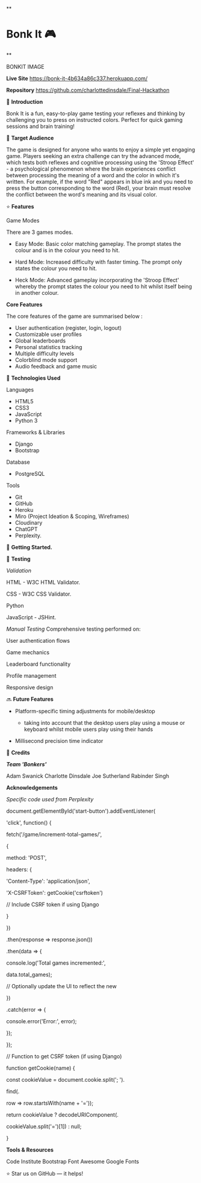 **

# Bonk It 🎮

**

BONKIT IMAGE

**Live Site** 
https://bonk-it-4b634a86c337.herokuapp.com/

**Repository**
https://github.com/charlottedinsdale/Final-Hackathon


📖 **Introduction**

Bonk It is a fun, easy-to-play game testing your reflexes and thinking by challenging you to press on instructed colors. 
Perfect for quick gaming sessions and brain training!


🎯 **Target Audience**

The game is designed for anyone who wants to enjoy a simple yet engaging game. 
Players seeking an extra challenge can try the advanced mode, which tests both reflexes and cognitive processing using the  'Stroop Effect' - a psychological phenomenon where the brain experiences conflict between processing the meaning of a word and the color in which it's written. 
For example, if the word "Red" appears in blue ink and you need to press the button corresponding to the word  (Red), your brain must resolve the conflict between the word's meaning and its visual color.


⭐ **Features**

Game Modes

There are 3 games modes.

 - Easy Mode: Basic color matching gameplay. The prompt states the
   colour and is in the colour you need to hit. 
   
 - Hard Mode: Increased difficulty with faster timing. The prompt only states the colour you
   need to hit. 
 
 - Heck Mode:  Advanced gameplay incorporating the 'Stroop Effect' whereby the prompt states the colour you need to hit whilst itself being in another colour.


**Core Features**

The core features of the game are summarised below :

 - User authentication (register, login, logout) 
 - Customizable user profiles 
 - Global leaderboards 
 - Personal statistics tracking 
 - Multiple difficulty levels 
 - Colorblind mode support 
 - Audio feedback and game music


💫 **Technologies Used**

Languages
 - HTML5
 - CSS3
 - JavaScript
 - Python 3


Frameworks & Libraries
 - Django 
 - Bootstrap


Database
 - PostgreSQL


Tools
 - Git 
 - GitHub
 - Heroku
 - Miro (Project Ideation & Scoping, Wireframes) 
 - Cloudinary 
 - ChatGPT 
 - Perplexity.

  
  

🚀 **Getting Started.**
 

🧪 **Testing**

*Validation*

HTML - W3C HTML Validator.

CSS - W3C CSS Validator.

 Python 

JavaScript - JSHint.


*Manual Testing*
Comprehensive testing performed on:

  

User authentication flows

Game mechanics

Leaderboard functionality

Profile management

Responsive design

  

🔜 **Future Features**

 - Platform-specific timing adjustments for mobile/desktop

	- taking into account that the desktop users play using a mouse or keyboard whilst mobile users play using their hands

 - Millisecond precision time indicator
 
 
📘 **Credits**

***Team 'Bonkers'***

Adam Swanick
Charlotte Dinsdale
Joe Sutherland
Rabinder Singh

  

**Acknowledgements**

*Specific code used from Perplexity*

document.getElementById('start-button').addEventListener(

'click', function() {

fetch('/game/increment-total-games/',

{

method: 'POST',

headers: {

'Content-Type': 'application/json',

'X-CSRFToken': getCookie('csrftoken')

// Include CSRF token if using Django

}

})

.then(response => response.json())

.then(data => {

console.log('Total games incremented:',

data.total_games);

// Optionally update the UI to reflect the new

})

.catch(error => {

console.error('Error:', error);

});

});

  

// Function to get CSRF token (if using Django)

function getCookie(name) {

const cookieValue = document.cookie.split('; ').

find(.

row => row.startsWith(name + '='));

return cookieValue ? decodeURIComponent(.

cookieValue.split('=')[1]) : null;

}

  
    
  
**Tools & Resources**

Code Institute
Bootstrap
Font Awesome
Google Fonts

  
⭐ Star us on GitHub — it helps!